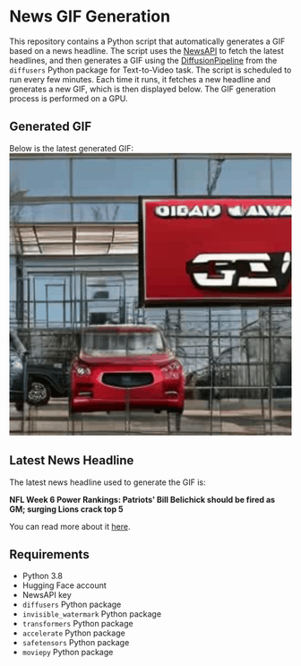 # News GIF Generation
This repository contains a Python script that automatically generates a GIF based on a news headline. The script uses the [NewsAPI](https://newsapi.org/) to fetch the latest headlines, and then generates a GIF using the [DiffusionPipeline](https://github.com/huggingface/diffusers) from the `diffusers` Python package for Text-to-Video task.
The script is scheduled to run every few minutes. Each time it runs, it fetches a new headline and generates a new GIF, which is then displayed below. The GIF generation process is performed on a GPU.

## Generated GIF
Below is the latest generated GIF:
![Generated GIF](output.gif?raw=true&v=1697031219)

## Latest News Headline
The latest news headline used to generate the GIF is:

**NFL Week 6 Power Rankings: Patriots' Bill Belichick should be fired as GM; surging Lions crack top 5**

You can read more about it [here](https://www.cbssports.com/nfl/news/nfl-week-6-power-rankings-patriots-bill-belichick-should-be-fired-as-gm-surging-lions-crack-top-5/).

## Requirements
- Python 3.8
- Hugging Face account
- NewsAPI key
- `diffusers` Python package
- `invisible_watermark` Python package
- `transformers` Python package
- `accelerate` Python package
- `safetensors` Python package
- `moviepy` Python package
